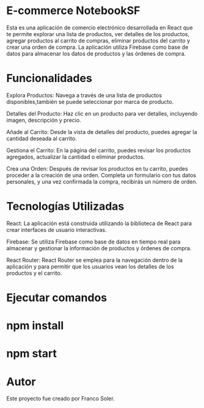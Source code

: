 # E-commerce NotebookSF
Esta es una aplicación de comercio electrónico desarrollada en React que te permite explorar una lista de productos, ver detalles de los productos, agregar productos al carrito de compras, eliminar productos del carrito y crear una orden de compra. La aplicación utiliza Firebase como base de datos para almacenar los datos de productos y las órdenes de compra.
# Funcionalidades
Explora Productos: Navega a través de una lista de productos disponibles,también se puede seleccionar por marca de producto.

Detalles del Producto: Haz clic en un producto para ver detalles, incluyendo imagen, descripción y precio.

Añade al Carrito: Desde la vista de detalles del producto, puedes agregar la cantidad deseada al carrito.

Gestiona el Carrito: En la página del carrito, puedes revisar los productos agregados, actualizar la cantidad o eliminar productos.

Crea una Orden: Después de revisar los productos en tu carrito, puedes proceder a la creación de una orden. Completa un formulario con tus datos personales, y una vez confirmada la compra, recibirás un número de orden.
# Tecnologías Utilizadas
React: La aplicación está construida utilizando la biblioteca de React para crear interfaces de usuario interactivas.

Firebase: Se utiliza Firebase como base de datos en tiempo real para almacenar y gestionar la información de productos y órdenes de compra.

React Router: React Router se emplea para la navegación dentro de la aplicación y para permitir que los usuarios vean los detalles de los productos y el carrito.

# Ejecutar comandos
#  npm install
#  npm start

# Autor
Este proyecto fue creado por Franco Soler.